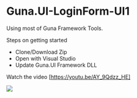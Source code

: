 # Guna.UI-LoginForm-UI1
Using most of Guna Framework Tools.

Steps on getting started
* Clone/Download Zip
* Open with Visual Studio 
* Update Guna.UI Framework DLL

Watch the video [https://youtu.be/AY_9Qdzz_HE]

![](https://github.com/sobatdata/Guna.UI-LoginForm-UI1/blob/master/ss_login01.png)

